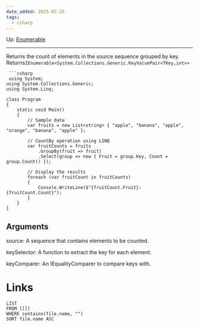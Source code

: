 ```yaml
---
date_added: 2025-02-25
tags:
  - csharp
---
```

Up: [Enumerable](Enumerable.md)
___
 Returns the count of elements in the source sequence grouped by key.
 Returns`IEnumerable<System.Collections.Generic.KeyValuePair<TKey,int>>` 
```
 ```csharp
 using System;
using System.Collections.Generic;
using System.Linq;

class Program
{
    static void Main()
    {
        // Sample data
        var fruits = new List<string> { "apple", "banana", "apple", "orange", "banana", "apple" };

        // CountBy operation using LINQ
        var fruitCounts = fruits
            .GroupBy(fruit => fruit)
            .Select(group => new { Fruit = group.Key, Count = group.Count() });

        // Display the results
        foreach (var fruitCount in fruitCounts)
        {
            Console.WriteLine($"{fruitCount.Fruit}: {fruitCount.Count}");
        }
    }
}
 ```
## Arguments

source:
A sequence that contains elements to be counted.

keySelector:
A function to extract the key for each element.

keyComparer:
An IEqualityComparer to compare keys with.
# Links
```dataview
LIST
FROM [[]]
WHERE contains(file.name, "")
SORT file.name ASC
```
